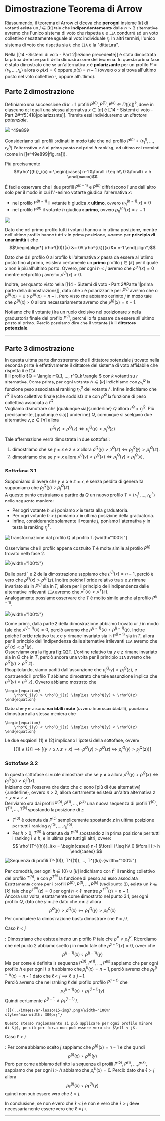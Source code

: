 # Dimostrazione Teorema di Arrow
Riassumendo, il teorema di Arrow ci diceva che **per ogni** insieme $\left[ k \right]$ di votanti esiste un $j \in \left[ k \right]$ tale che **indipendentemente** dalle $n > 2$ alternative avremo che l'unico sistema di voto che rispetta `U` e `IIA` condurrà ad un voto collettivo $r$ esattamente uguale al voto individuale $r_j$.
In altri termini, l'unico sistema di voto che rispetta sia `U` che `IIA` è la "dittatura".

Nella [[14 - Sistemi di voto - Part 2|lezione precedente]] è stata dimostrata la prima delle tre parti della dimostrazione del teorema.
In questa prima fase è stato dimostrato che se un'alternatica $x$ è **polarizzante** per un profilo $P = \langle r_1, ..., r_k \rangle$ allora o $\rho(x) = 0$ oppure
$\rho(x) = n-1$ (ovvero o $x$ si trova all'ultimo posto nel voto collettivo $r$, oppure all'utlimo).

## Parte 2 dimostrazione
Definiamo una successione di $k+1$ profili $P^{(0)}, P^{(1)}, P^{(k)} \in \Pi(\left[ n \right])^k$, dove in
ciascuno dei quali una stessa alternativa $x \in \left[ n \right]$ è [[14 - Sistemi di voto - Part 2#^f53418|polarizzante]].
Tramite essi individueremo un *dittatore potenziale*.

![](ar-lesson15-img1.png) ^49e899

Consideriamo tali profili ordinati in modo tale che nel profilo $P^{(h)} = \langle r^h_1, ..., r^h_k \rangle$ l'alternativa $x$ è al primo posto nei primi $h$ ranking, ed ultima nei restainti (come in [[#^49e899|figura]]).

Più precisamente
$$\rho^{(h)}_i(x) = \begin{cases}
n-1 &\forall i \leq h\\
0   &\forall i > h
\end{cases}$$

È facile osservare che i due profili $P^{(h-1)}$ e $P^{(h)}$ differiscono l\'uno dall\'altro solo per il modo in cui l'$h$-esimo votante giudica l'alternativa $x$:

- nel profilo $P^{(h-1)}$ il votante $h$ giudica $x$ **ultimo**, ovvero $\rho^{(h-1)}_h(x) = 0$
- nel profilo $P^{(h)}$ il votante $h$ giudica $x$ **primo**, ovvero $\rho^{(h)}_h(x) = n-1$

![](ar-lesson15-img2.png)

Dato che nel primo profilo tutti i votanti hanno $x$ in ultima posizione, mentre nell'ultimo profilo hanno tutti $x$ in prima posizione, avremo per **principio di unanimità** `U` che
$$\begin{align*}
\rho^{(0)}(x) &= 0\\
\rho^{(k)}(x) &= n-1
\end{align*}$$

Dato che dal profilo 0 al profilo $k$ l\'alternativa $x$ passa da essere all'utlimo posto fino al primo, esisterà certamente un **primo** profilo $j \in \left[ k \right]$ per il quale $x$ non è più all'ultimo posto.
Ovvero, per ogni $h < j$ avremo che $\rho^{(h)}(x) = 0$ mentre nel profilo $j$ avremo $\rho^{(j)}(x) > 0$.

Inoltre, per quanto visto nella [[14 - Sistemi di voto - Part 2#Parte 1|prima parte della dimostrazione]], dato che $x$ è polarizzante per $P^{(j)}$ avremo che o $\rho^{(j)}(x) = 0$ o $\rho^{(j)}(x) = n-1$.
Però visto che abbiamo definito $j$ in modo tale che $\rho^{(j)}(x) > 0$ allora necessariamente avremo che $\rho^{(j)}(x) = n-1$.

Notiamo che il votante $j$ ha un ruolo decisivo nel posizionare $x$ nella graduatoria finale del profilo $P^{(j)}$, perché lo fa passare da essere all'ultimo posto al primo.
Perciò possiamo dire che il votante $j$ è il **dittatore potenziale**.

------------------------------
## Parte 3 dimostrazione
In questa ulitma parte dimostreremo che il dittatore potenziale $j$
trovato nella seconda parte è effettivamente il dittatore del sistema di
voto affidabile che rispetta `U` e `IIA`.\
Il il profilo $Q = \langle r^Q_1, ..., r^Q_k \rangle $ con $k$ votanti
su $n$ alternative. Come prima, per ogni votante
$h \in \left[ k \right]$ indichiamo con $\rho^Q_h$ la funzione peso
associata al ranking $r^Q_h$ del votante $h$. Infine indichiamo che
$r^Q$ il voto collettivo finale (che soddisfa $\sigma$ e con $\rho^Q$ la
funzione di peso collettiva associata a $r^Q$.\
Vogliamo dismotrare che [qualunque sia]{.underline} $Q$ allora
$r^Q = r^Q_j$. Più precisamente, [qualunque sia]{.underline} $Q$,
comunque si scelgano due alternative $y,z \in \left[ n \right]$ allora
$$
   \rho^Q(y) > \rho^Q(z) \iff \rho^Q_j(y) > \rho^Q_j(z)
   $$

Tale affermazione verrà dimostrata in due sottofasi:

1.  dimostriamo che se $y \neq x$ e $z \neq x$ allora
    $\rho^Q(y) > \rho^Q(z) \iff \rho^Q_j(y) > \rho^Q_j(z)$.
2.  dimostriamo che se $y \neq x$ allora
    $\rho^Q(y) > \rho^Q(x) \iff \rho^Q_j(y) > \rho^Q_j(x)$.

### Sottofase 3.1

Supponiamo di avere che $y \neq x$ e $z \neq x$, e senza perdita di
generalità supponiamo che $\rho^Q_j(y) > \rho^Q_j(z)$.\
A questo punto costruiamo a partire da $Q$ un nuovo profilo
$T = \langle r^T_1, ..., r^T_k \rangle$ nella seguente maniera:

-   Per ogni votante $h \leq j$ poniamo $x$ in testa alla graduatoria.
-   Per ogni votante $h > j$ poniamo $x$ in ultima posizione della
    graduatoria.
-   Infine, considerando solamente il votante $j$, poniamo l\'aternativa
    $y$ in testa la ranking $r^T_j$.

![Transformazione dal profilo $Q$ al profilo
$T$.](../images/ar-lesson15-img3.png "Q2T"){width="100%"}

Osserviamo che il profilo appena costruito $T$ è molto simile al profilo
$P^{(j)}$ trovato nella fase 2.

![](../images/ar-lesson15-img4.png){width="100%"}

Dalle parti 1 e 2 della dimostrazione sappiamo che
$\rho^{(j)}(x) = n-1$, perciò è vero che
$\rho^{(j)}(x) > \rho^{(j)}(z)$. Inoltre poiché l\'oride relativo tra
$x$ e $z$ rimane invariato sia in $P^{(j)}$ sia in $T$, allora per il
principio dell\'indipendenza dalle alternative irrilevanti `IIA` avremo
che $\rho^{T}(x) > \rho^{T}(z)$.\
Analogamente possiamo osservare che $T$ è molto simile anche al profilo
$P^{(j-1)}$.

![](../images/ar-lesson15-img5.png){width="100%"}

Come prima, dalla parte 2 della dimostrazione abbiamo trovato un $j$ in
modo tale che $\rho^{(j-1)}(x) = 0$, perciò avremo che
$\rho^{(j-1)}(x) < \rho^{(j-1)}(y)$. Inoltre poiché l\'oride relativo
tra $x$ e $y$ rimane invariato sia in $P^{(j-1)}$ sia in $T$, allora per
il principio dell\'indipendenza dalle alternative irrilevanti `IIA`
avremo che $\rho^{T}(x) < \rho^{T}(y)$.\
Osserviamo ora la figura [fig:Q2T](fig:Q2T). L\'ordine relativo tra $y$
e $z$ rimane invariato sia in $Q$ che in $T$, perciò ancora una volta
per il principio `IIA` avremo che $\rho^Q(y) > \rho^Q(z)$.\
Ricapitolando, siamo partiti dall\'assunzione che
$\rho^Q_j(y) > \rho^Q_j(z)$, e costruendo il profilo $T$ abbiamo
dimostrato che tale assunzione implica che $\rho^Q(y) > \rho^Q(z)$.
Ovvero abbiamo mostrato che

```{=latex}
\begin{equation}
    \rho^Q_j(y) > \rho^Q_j(z) \implies \rho^Q(y) > \rho^Q(z)
\end{equation}
```
Dato che $y$ e $z$ sono **variabili mute** (ovvero interscambiabili),
possiamo dimostrare alla stessa meniera che

```{=latex}
\begin{equation}
    \rho^Q_j(y) < \rho^Q_j(z) \implies \rho^Q(y) < \rho^Q(z)
\end{equation}
```
Le due euqaioni (1) e (2) implicano l\'ipotesi della sottofase, ovvero
$$
    \left[ (1) \land (2) \right]
    \implies
    \left[ (y \neq x \land z \neq x) \implies (\rho^Q(y) > \rho^Q(z) \iff \rho^Q_j(y) > \rho^Q_j(z)) \right]
    $$

### Sottofase 3.2

In questa sottofase si vuole dimostrare che se $y \neq x$ allora
$\rho^Q(y) > \rho^Q(x) \iff \rho^Q_j(y) > \rho^Q_j(x)$.\
Iniziamo con l\'osserva che dato che ci sono [più di due
alternative]{.underline}, ovvero $n > 2$, allora certamente esisterà
un\'altra alternativa $z \neq y$ e $z \neq x$.\
Deriviamo ora dai profili $P^{(0)}, P^{(1)}, ..., P^{(k)}$ una nuova
sequenza di profili $T^{(0)}, T^{(1)}, ..., T^{(k)}$ spostando la
posizione di $z$:

-   $T^{(0)}$ è ottenuta da $P^{(0)}$ semplicemente spostando $z$ in
    ultima posizione per tutti i ranking $r^{(0)}_1, ..., r^{(0)}_k$.
-   Per $h > 0$, $T^{(h)}$ è ottenuta da $P^{(h)}$ spostando $z$ in
    prima posizione per tutti i ranking $i \leq h$, e in ultima per
    tutti gli altri, ovvero $$
     \rho^{T^{(h)}}_i(x) = \begin{cases}
      n-1 &\forall i \leq h\\
      0   &\forall i > h
    \end{cases}
    $$

![Sequenza di profili
$T^{(0)}, T^{(1)}, ..., T^{(k)}$.](../images/ar-lesson15-img6.png "profiliT"){width="100%"}

Per comodità, per ogni $h \in \lbrace 0 \rbrace \cup \left[ k \right]$
indichiamo con $t^h$ il ranking collettivo del profilo $T^{(h)}$, e con
$\rho^{T^{(h)}}$ la funzione di pesso ad esso associata.\
Esattamente come per i profili $P^{(0)}, P^{(1)}, ..., P^{(k)}$ (vedi
punto 2), esiste un $\ell \in \left[ k \right]$ tale che
$\rho^{T^{(h)}}(z) = 0$ per ogni $h < \ell$, mentre
$\rho^{T^{(\ell)}}(z) = n-1$.\
Ancora una volta, esattamente come dimostrato nel punto 3.1, per ogni
profilo $Q$, dato che $y \neq z$ e dato che $x \neq z$ allora $$
    \rho^Q(y) > \rho^Q(x) \iff \rho^Q_{\ell}(y) > \rho^Q_{\ell}(x)
    $$ Per concludere la dimostrazione basta dimostrare che $\ell = j$.\

Caso $\ell < j$

:   Dimostriamo che esiste almeno un profilo $P$ tale che
    $\rho^P \neq \rho^{P}_{\ell}$. Ricordiamo che nel punto 2 abbiamo
    scelto $j$ in modo tale che $\rho^{(j-1)}(x) = 0$, ovver che $$
     \rho^{(j-1)}(x) < \rho^{(j-1)}(y)
     $$ Ma per come è definita la sequenza
    $P^{(0)}, P^{(1)}, ..., P^{(k)}$ sappiamo che per ogni profilo $h$ e
    per ogni $i \leq h$ abbiamo che $\rho^{h}_i(x) = n-1$, perciò avremo
    che $\rho^{(j-1)}_{\ell}(x) = n-1$ dato che
    $\ell < j \implies \ell \leq j-1$.\
    Perciò avremo che nel ranking $\ell$ del profilo profilo $P^{(j-1)}$
    che $$
     \rho^{(j-1)}_{\ell}(x) > \rho^{(j-1)}_{\ell}(y)
     $$ Quindi certamente $\rho^{(j-1)} \neq \rho^{(j-1)}_{\ell}$.\

    ![](../images/ar-lesson15-img7.png){width="100%"
    style="max-width: 300px;"}

    Questo stesso ragionamento si può applicare per ogni profilo minore
    di $j$, perciò per forza non può essere vero che $\ell < j$.

Caso $\ell > j$

:   Per come abbiamo scelto $j$ sappiamo che $\rho^{(j)}(x) = n-1$ e che
    quindi $$
     \rho^{(j)}(x) > \rho^{(j)}(y)
     $$ Però per come abbiamo definito la sequenza di profili
    $P^{(0)}, P^{(1)}, ..., P^{(k)}$, sappiamo che per ogni $i > h$
    abbiamo che $\rho^{h}_i(x) = 0$. Perciò dato che $\ell > j$ allora
    $$
     \rho^{(j)}_{\ell}(x) < \rho^{(j)}_{\ell}(y)
     $$ quindi non può essere vero che $\ell > j$.

In conclusione, se non è vero che $\ell < j$ e non è vero che $\ell > j$
deve necessariamente essere vero che $\ell = j$ $\square$.

------------------------------------------------------------------------
